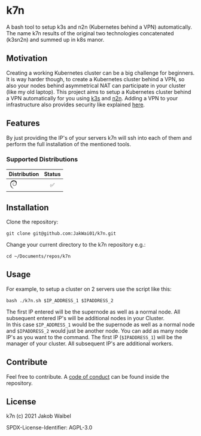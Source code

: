 # k7n
A bash tool to setup k3s and n2n (Kubernetes behind a VPN) automatically. The name k7n results of the original two technologies concatenated (k3sn2n) and summed up in k8s manor.

## Motivation
Creating a working Kubernetes cluster can be a big challenge for beginners. It is way harder though, to create a Kubernetes cluster behind a VPN, so also your nodes behind asymmetrical NAT can participate in your cluster (like my old laptop). This project aims to setup a Kubernetes cluster behind a VPN automatically for you using [k3s](https://github.com/k3s-io/k3s) and [n2n](https://github.com/ntop/n2n). Adding a VPN to your infrastructure also provides security like explained [here](https://www.intruder.io/blog/how-to-secure-the-kubernetes-api-behind-a-vpn).

## Features
By just providing the IP's of your servers k7n will ssh into each of them and perform the full installation of the mentioned tools.

### Supported Distributions
| Distribution  | Status        | 
| ------------- |:-------------:|
| <img src="https://github.com/vorillaz/devicons/blob/master/!SVG/debian.svg" width="25">     | ✅ |


## Installation
Clone the repository:  

```shell
git clone git@github.com:JakWai01/k7n.git
```  

Change your current directory to the k7n repository e.g.:  

```shell
cd ~/Documents/repos/k7n
```

## Usage
For example, to setup a cluster on 2 servers use the script like this:

```shell
bash ./k7n.sh $IP_ADDRESS_1 $IPADDRESS_2
```  

The first IP entered will be the supernode as well as a normal node. All subsequent entered IP's will be additional nodes in your Cluster.  
In this case `$IP_ADDRESS_1` would be the supernode as well as a normal node and `$IPADDRESS_2` would just be another node.
You can add as many node IP's as you want to the command. The first IP (`$IPADDRESS_1`) will be the manager of your cluster.
All subsequent IP's are additional workers.

## Contribute
Feel free to contribute. A [code of conduct](https://github.com/JakWai01/k7n/blob/main/CODE_OF_CONDUCT.md) can be found inside the repository.

## License

k7n (c) 2021 Jakob Waibel

SPDX-License-Identifier: AGPL-3.0
